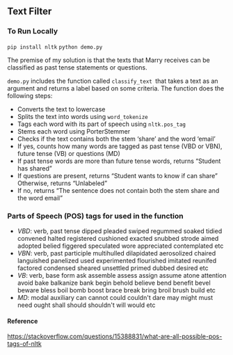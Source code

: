## Text Filter

### To Run Locally
`pip install nltk`
`python demo.py`

The premise of my solution is that the texts that Marry receives can be classified as past tense statements or questions.

`demo.py` includes the function called `classify_text `that takes a text as an argument and returns a label based on some criteria. The function does the following steps:

- Converts the text to lowercase
- Splits the text into words using `word_tokenize`
- Tags each word with its part of speech using `nltk.pos_tag`
- Stems each word using PorterStemmer
- Checks if the text contains both the stem ‘share’ and the word ‘email’
- If yes, counts how many words are tagged as past tense (VBD or VBN), future tense (VB) or questions (MD)
- If past tense words are more than future tense words, returns “Student has shared”
- If questions are present, returns “Student wants to know if can share”
Otherwise, returns “Unlabeled”
- If no, returns “The sentence does not contain both the stem share and the word email”

### Parts of Speech (POS) tags for used in the function
- *VBD*: verb, past tense
dipped pleaded swiped regummed soaked tidied convened halted registered
cushioned exacted snubbed strode aimed adopted belied figgered
speculated wore appreciated contemplated etc
- *VBN*: verb, past participle
multihulled dilapidated aerosolized chaired languished panelized used
experimented flourished imitated reunifed factored condensed sheared
unsettled primed dubbed desired etc
- *VB*: verb, base form
ask assemble assess assign assume atone attention avoid bake balkanize
bank begin behold believe bend benefit bevel beware bless boil bomb
boost brace break bring broil brush build etc
- *MD*: modal auxiliary
can cannot could couldn't dare may might must need ought shall should
shouldn't will would etc

#### Reference
https://stackoverflow.com/questions/15388831/what-are-all-possible-pos-tags-of-nltk
